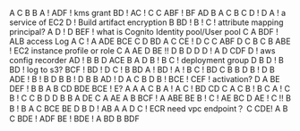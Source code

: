 A
C
B
B
A !
ADF ! kms grant
BD !
AC !
C
C
ABF ! BF
AD
B
A
C
B
C
D !
D
A ! a service of EC2
D ! Build artifact encryption
B
BD !
B !
C ! attribute mapping  principal?
A 
D !
D
BEF ! what is Cognito Identity pool/User pool
C
A
BDF ! ALB access Log
A
C !
A
ADE
BCE
C
D
BD
A
C
CE !
D
C
C
ABF
D
C
B
C
B
ABE ! EC2 instance profile or role
C
A
AE
D
BE !!
D
B
D
D
D ! A
D
CDF
D ! aws config recorder
AD !
B
B
D
ACE
B
A 
D
B !
B
C ! deployment group
D
B
D ! B
BD ! log to s3?
BCF !
BD !
D
C !
B
BD
A !
BD !
A !
B
C !
BD
C
B
B
D
B !
D 
B
ADE !
B !
B
D
B
B !
D
B
B
AD !
D
A
C
B
D
B !
BCE !
CEF ! activation?
D
A
BE
DEF !
B
B
A
B
CD
BDE
BCE ! E?
A
A
A
C
B
A !
A
C !
BD
CD
C
A
C
B !
B
C
A !
C
B !
C
C
B
D
D
B
B
A
DE
C
A
AE
A
B
BCF !
A
ABE
BE
B !
C !
AE
BC
D
AE !
C !!
B
B !
B
A
C
BCE
BE
D
B
D !
AB
A
A
D
C ! ECR need vpc endpoint？
C
CDE!
A
B
C
BDE !
ADF
BE !
BDE !
A
BD
B
BDF
